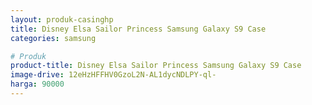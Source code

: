 ```yaml
---
layout: produk-casinghp
title: Disney Elsa Sailor Princess Samsung Galaxy S9 Case
categories: samsung

# Produk
product-title: Disney Elsa Sailor Princess Samsung Galaxy S9 Case
image-drive: 12eHzHFFHV0GzoL2N-AL1dycNDLPY-ql-
harga: 90000
---
```

